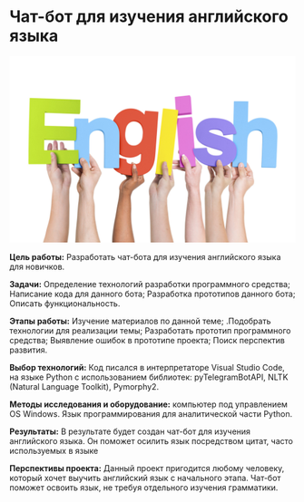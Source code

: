 # Чат-бот для изучения английского языка

![photo-fefuu-33.jpg](/photo-fefuu-33.jpg)

**Цель работы:** Разработать чат-бота для изучения английского языка для новичков.

**Задачи:** Определение технологий разработки программного средства; Написание кода для данного бота; Разработка прототипов данного бота; Описать функциональность.

**Этапы работы:** Изучение материалов по данной теме; .Подобрать технологии для реализации темы; Разработать прототип программного средства; Выявление ошибок в прототипе проекта; Поиск перспектив развития.

**Выбор технологий:** Код писался в интерпретаторе Visual Studio Code, на языке Python с использованием библиотек: pyTelegramBotAPI, NLTK (Natural Language Toolkit), Pymorphy2.

**Методы исследования и оборудование:** компьютер под управлением OS Windows. Язык программирования для аналитической части Python. 

**Результаты:** В результате будет создан чат-бот для  изучения английского языка. Он поможет осилить язык посредством цитат, часто используемых в языке

**Перспективы проекта:** Данный проект пригодится любому человеку, который хочет выучить английский язык с начального этапа. Чат-бот поможет освоить язык, не  требуя отдельного изучения грамматики.

